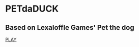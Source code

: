 # PETdaDUCK
 ## Based on Lexaloffle Games' Pet the dog
[PLAY](https://samebaker.github.io/PETdaDUCK/)

